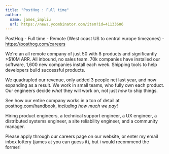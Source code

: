```yaml
---
title: "PostHog : Full time"
author:
  name: james_impliu
  url: https://news.ycombinator.com/item?id=41133606
---
```

PostHog - Full time - Remote (West coast US to central europe timezones) - <a href="https:&#x2F;&#x2F;posthog.com&#x2F;careers">https:&#x2F;&#x2F;posthog.com&#x2F;careers</a>

We&#x27;re an all remote company of just 50 with 8 products and significantly &gt;$10M ARR. All inbound, no sales team. 70k companies have installed our software, 1,600 new companies install each week. Shipping tools to help developers build successful products.

We quadrupled our revenue, only added 3 people net last year, and now expanding as a result. We work in small teams, who fully own each product. Our engineers decide _what_ they will work on, not just _how_ to ship things.

See how our entire company works in a ton of detail at posthog.com&#x2F;handbook, *including how much we pay*!

Hiring product engineers, a technical support engineer, a UX engineer, a distributed systems engineer, a site reliability engineer, and a community manager.

Please apply through our careers page on our website, or enter my email inbox lottery (james at you can guess it), but i would recommend the former!
